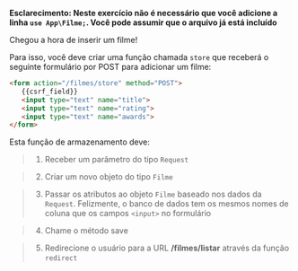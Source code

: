 **Esclarecimento: Neste exercício não é necessário que você adicione a linha `use App\Filme;`. Você pode assumir que o arquivo já está incluído**

Chegou a hora de inserir um filme! 

Para isso, você deve criar uma função chamada `store` que receberá o seguinte formulário por POST para adicionar um filme:

``` html
<form action="/filmes/store" method="POST">
   {{csrf_field}}
   <input type="text" name="title">
   <input type="text" name="rating">
   <input type="text" name="awards">
</form>
```

Esta função de armazenamento deve:

> 1. Receber um parâmetro do tipo `Request`

> 2. Criar um novo objeto do tipo `Filme`

> 3. Passar os atributos ao objeto `Filme` baseado nos dados da `Request`. Felizmente, o banco de dados tem os mesmos nomes de coluna que os campos `<input>` no formulário

> 4. Chame o método save

> 5. Redirecione o usuário para a URL **/filmes/listar** através da função `redirect`